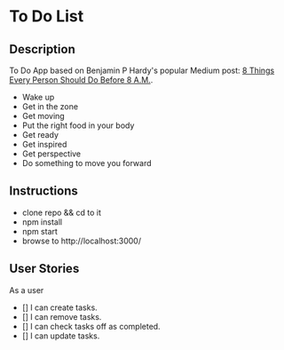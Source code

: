 # To Do List
## Description
To Do App based on Benjamin P Hardy's popular Medium post:
[8 Things Every Person Should Do Before 8 A.M.](https://themission.co/8-things-every-person-should-do-before-8-a-m-cc0233e15c8d).

+ Wake up
+ Get in the zone
+ Get moving
+ Put the right food in your body
+ Get ready
+ Get inspired
+ Get perspective
+ Do something to move you forward


## Instructions
- clone repo && cd to it
- npm install
- npm start
- browse to http://localhost:3000/

## User Stories
As a user

- [] I can create tasks.
- [] I can remove tasks.
- [] I can check tasks off as completed.
- [] I can update tasks.
